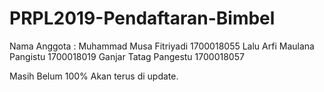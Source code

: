 # PRPL2019-Pendaftaran-Bimbel

Nama Anggota : 
Muhammad Musa Fitriyadi     1700018055
Lalu Arfi Maulana Pangistu  1700018019
Ganjar Tatag Pangestu       1700018057

Masih Belum 100% Akan terus di update.

